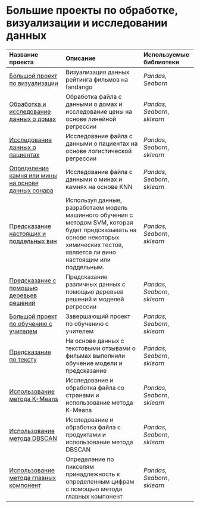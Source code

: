 # Большие проекты по обработке, визуализации и исследовании данных 

| Название проекта | Описание | Используемые библиотеки |
| :---------------------- | :---------------------- | :---------------------- |
| [Большой проект по визуализации](https://github.com/Nikita-Kos/Capstone-Project/tree/main/0.%20Project) | Визуализация данных рейтинга фильмов на fandango| *Pandas*, *Seaborn*|
| [Обработка и исследование данных о домах](https://github.com/Nikita-Kos/Capstone-Project/tree/main/1.%20Project) | Обработка файла с данными о домах и исследование цены на основе линейной регрессии| *Pandas*, *Seaborn*, *sklearn*| 
| [Исследование данных о пациентах](https://github.com/Nikita-Kos/Capstone-Project/tree/main/2.%20Project) | Исследование файла с данными о пациентах на основе логистической регрессии| *Pandas*, *Seaborn*, *sklearn*| 
| [Определение камня или мины на основе данных сонара](https://github.com/Nikita-Kos/Capstone-Project/tree/main/3.%20Project) | Исследование файла с данными о минах и камнях на основе KNN| *Pandas*, *Seaborn*, *sklearn*| 
| [Предсказание настоящих и поддельных вин](https://github.com/Nikita-Kos/Capstone-Project/tree/main/4.%20Project) | Используя данные, разработаем модель машинного обучения с методом SVM, которая будет предсказывать на основе некоторых химических тестов, является ли вино настоящим или поддельным.| *Pandas*, *Seaborn*, *sklearn*| 
| [Предсказание с помощью деревьев решений](https://github.com/Nikita-Kos/Capstone-Project/tree/main/5.%20Project) | Предсказание различных данных с помощью деревьев решений и моделей регрессии| *Pandas*, *Seaborn*, *sklearn*| 
| [Большой проект по обучению с учителем](https://github.com/Nikita-Kos/Capstone-Project/tree/main/6.%20Project) | Завершающий проект по обучению с учителем| *Pandas*, *Seaborn*, *sklearn*| 
| [Предсказание по тексту](https://github.com/Nikita-Kos/Capstone-Project/tree/main/7.%20Project) | На основе данных с текстовыми отзывами о фильмах выполнили обучение модели и предсказание| *Pandas*, *Seaborn*, *sklearn*| 
| [Использование метода K-Means](https://github.com/Nikita-Kos/Capstone-Project/tree/main/8.%20Project) | Исследование и обработка файла со странами и использование метода K-Means| *Pandas*, *Seaborn*, *sklearn*| 
| [Использование метода DBSCAN](https://github.com/Nikita-Kos/Capstone-Project/tree/main/9.%20Project) | Исследование и обработка файла с продуктами и использование метода DBSCAN| *Pandas*, *Seaborn*, *sklearn*| 
| [Использование метода главных компонент](https://github.com/Nikita-Kos/Capstone-Project/tree/main/10.%20Project) | Определение по пикселям принадлежность к определенным цифрам с помощью метода главных компонент| *Pandas*, *Seaborn*, *sklearn*| 
